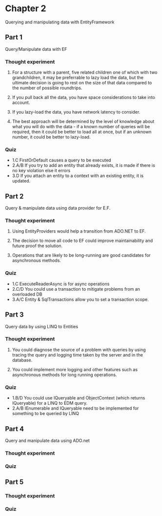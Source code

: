 ﻿# Chapter 2

Querying and manipulating data with EntityFramework

## Part 1

Query/Manipulate data with EF

### Thought experiment

1. For a structure with a parent, five related children one of which with two grandchildren, it may be preferrable to lazy load the data, but the ultimate decision is going to rest on the size of that data compared to the number of possible roundtrips.

2. If you pull back all the data, you have space considerations to take into account.

3. If you lazy-load the data, you have network latency to consider.

4. The best approach will be determined by the level of knowledge about what you will do with the data - if a known number of queries will be required, then it could be better to load all at once, but if an unknown number, it could be better to lazy-load.

### Quiz

* 1.C FirstOrDefault causes a query to be executed
* 2.A/B If you try to add an entity that already exists, it is made if there is no key violation else it errors
* 3.D If you attach an entity to a context with an existing entity, it is updated.


## Part 2

Query & manipulate data using data provider for E.F.

### Thought experiment

1.  Using EntityProviders would help a transition from ADO.NET to EF.

2. The decision to move all code to EF could improve maintainability and future proof the solution.

3. Operations that are likely to be long-running are good candidates for asynchronous methods.

### Quiz

* 1.C ExecuteReaderAsync is for async operations
* 2.C/D You could use a transaction to mitigate problems from an overloaded DB
* 3.A/C Entity & SqlTransactions allow you to set a transaction scope.


## Part 3

Query data by using LINQ to Entities

### Thought experiment

1. You could diagnose the source of a problem with queries by using tracing the query and logging time taken by the server and in the database.

2. You could implement more logging and other features such as asynchronous methods for long running operations.

### Quiz

* 1.B/D You could use IQueryable and ObjectContext (which returns IQueryable) for a LINQ to EDM query.
* 2.A/B IEnumerable and IQueryable need to be implemented for something to be queried by LINQ


## Part 4

Query and manipulate data using ADO.net

### Thought experiment

### Quiz


## Part 5

### Thought experiment

### Quiz
